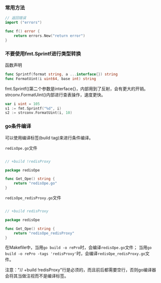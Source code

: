 ### 常用方法
```go
// 返回错误
import ("errors")

func f() error {
    return errors.New("return error")
}
```

### 不要使用fmt.Sprintf进行类型转换
函数声明 
```go
func Sprintf(format string, a ...interface{}) string
func FormatUint(i uint64, base int) string
```
fmt.Sprintf()第二个参数是interface{}，内部用到了反射，会有更大的开销。
strconv.FormatUint()内部进行查表操作，速度更快。

```go
var i uint = 105
s1 := fmt.Sprintf("%d", i)
s2 := strconv.FormatUint(i, 10)
```

### go条件编译
可以使用编译标签(build tag)来进行条件编译。

`redisOpe.go`文件
```go

// +build !redisProxy

package redisOpe

func Get_Ope() string {
	return "redisOpe.go"
}
```

`redisOpe_redisProxy.go`文件
```go

// +build redisProxy

package redisOpe

func Get_Ope() string {
	return "redisOpe_redisProxy"
}
```
在Makefile中，当用`go build -o rePro`时，会编译`redisOpe.go`文件；
当用`go build -o rePro -tags 'redisProxy'`时，会编译`redisOpe_redisProxy.go`文件。

注意："// +build !redisProxy"行是必须的，而且前后都需要空行，否则go编译器会将其当做注视而不是编译标签。

